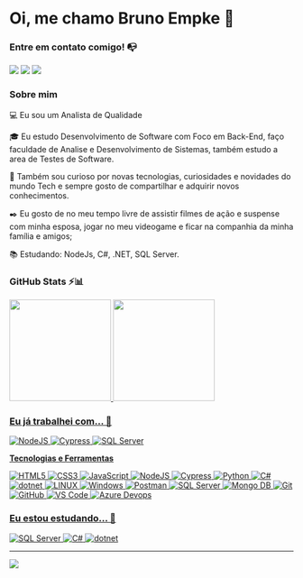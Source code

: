# Oi, me chamo Bruno Empke 👋

### Entre em contato comigo! 📭
<div>
<a href="https://www.instagram.com/empketech/" target="_blank"><img src="https://img.shields.io/badge/-Instagram-%23E4405F?style=for-the-badge&logo=instagram&logoColor=white" target="_blank"></a>
<a href="https://www.linkedin.com/in/bruno-empke-8a73121b3/" target="_blank"><img src="https://img.shields.io/badge/-LinkedIn-%230077B5?style=for-the-badge&logo=linkedin&logoColor=white" target="_blank"></a>   
<a href="idalgob99@gmail.com" target="_blank"><img src="https://img.shields.io/badge/-Gmail-%230077B5?style=for-the-badge&logo=gmail&logoColor=white" target="_blank"></a>   
</div>


### Sobre mim

💻 Eu sou um Analista de Qualidade

<!-- Isso é um comentário, não irá aparecer no seu perfil
(Abaixo você seleciona o curso que você está fazendo no momento) -->

🎓 Eu estudo Desenvolvimento de Software com Foco em Back-End, faço faculdade de Analise e Desenvolvimento de Sistemas, também estudo a area de Testes de Software.

<!--👩‍💻 Atualmente eu trabalho como [Cargo] @ [Empresa atual] -->

🔎 Também sou curioso por novas tecnologias, curiosidades e novidades do mundo Tech e sempre gosto de compartilhar e adquirir novos conhecimentos.

✒️ Eu gosto de no meu tempo livre de assistir filmes de ação e suspense com minha esposa, jogar no meu videogame e ficar na companhia da minha família e amigos;

📚 Estudando: NodeJs, C#, .NET, SQL Server.

<!-- (Você pode adicionar novas tecnologias insira ![Nome da Tecnologia](https://img.shields.io/badge/-[Nome da tecnologia]-[Cor do fundo]?style=flat-square&logo=[Nome da tecnologia])) -->
<!--
Substitua o usuário maxsonferovante pelo seu usuário no GitHub.
-->

### GitHub Stats ⚡📊 
<div>
<a href="https://github.com/brunoidalgo">
<img height="180em" src="https://github-readme-stats.vercel.app/api/top-langs/?username=brunoidalgo&layout=compact&langs_count=7&theme=dracula"/>
<img height="180em" src="https://github-readme-stats.vercel.app/api?username=brunoidalgo&show_icons=true&theme=dracula&include_all_commits=true&count_private=true"/>
</div>


### Eu já trabalhei com... 🔧
![NodeJS](https://img.shields.io/badge/node.js-6DA55F?style=for-the-badge&logo=node.js&logoColor=white)
![Cypress](https://img.shields.io/badge/Cypress-17202C?style=for-the-badge&logo=cypress&logoColor=white)
![SQL Server](https://img.shields.io/badge/Microsoft%20SQL%20Server-CC2927?style=for-the-badge&logo=microsoft%20sql%20server&logoColor=white)



**Tecnologias e Ferramentas**

<!-- (Aqui você pode adicionar tecnologias que aprendeu no curso, já listamos algumas delas, e outras que já domina)) -->

![HTML5](https://img.shields.io/badge/html5-%23E34F26.svg?style=for-the-badge&logo=html5&logoColor=white)
![CSS3](https://img.shields.io/badge/css3-%231572B6.svg?style=for-the-badge&logo=css3&logoColor=white)
![JavaScript](https://img.shields.io/badge/javascript-%23323330.svg?style=for-the-badge&logo=javascript&logoColor=%23F7DF1E)
![NodeJS](https://img.shields.io/badge/node.js-6DA55F?style=for-the-badge&logo=node.js&logoColor=white)
![Cypress](https://img.shields.io/badge/Cypress-17202C?style=for-the-badge&logo=cypress&logoColor=white)
![Python](https://img.shields.io/badge/python-3670A0?style=for-the-badge&logo=python&logoColor=ffdd54)
![C#](https://img.shields.io/badge/C%23-239120?style=for-the-badge&logo=c-sharp&logoColor=white) 
![dotnet](https://img.shields.io/badge/.NET-512BD4?style=for-the-badge&logo=dotnet&logoColor=white)
![LINUX](https://img.shields.io/badge/Linux-FCC624?style=for-the-badge&logo=linux&logoColor=black)
![Windows](https://img.shields.io/badge/Windows-0078D6?style=for-the-badge&logo=windows&logoColor=white)
![Postman](https://img.shields.io/badge/Postman-FF6C37?style=for-the-badge&logo=Postman&logoColor=white)
![SQL Server](https://img.shields.io/badge/Microsoft%20SQL%20Server-CC2927?style=for-the-badge&logo=microsoft%20sql%20server&logoColor=white)
![Mongo DB](https://img.shields.io/badge/MongoDB-4EA94B?style=for-the-badge&logo=mongodb&logoColor=white)
![Git](https://img.shields.io/badge/git-%23F05033.svg?style=for-the-badge&logo=git&logoColor=white)
![GitHub](https://img.shields.io/badge/github-%23121011.svg?style=for-the-badge&logo=github&logoColor=white)
![VS Code](https://img.shields.io/badge/VS%20Code-0078d7.svg?style=for-the-badge&logo=visual-studio-code&logoColor=white)
![Azure Devops](https://img.shields.io/badge/Azure_DevOps-0078D7?style=for-the-badge&logo=azure-devops&logoColor=white)

<!-- (Já colocar tecnologias do On Demand que aprende no curso)) -->

### Eu estou estudando... 🧩
<!-- (Aqui você pode adicionar tecnologias que está estudando, inclusive para aumentar essa lista você listamos algumas das tecnologias ensinadas na nossa [Assinatura On Demand](https://cubos.academy/cubosondemand)) -->
![SQL Server](https://img.shields.io/badge/Microsoft%20SQL%20Server-CC2927?style=for-the-badge&logo=microsoft%20sql%20server&logoColor=white)
![C#](https://img.shields.io/badge/C%23-239120?style=for-the-badge&logo=c-sharp&logoColor=white) 
![dotnet](https://img.shields.io/badge/.NET-512BD4?style=for-the-badge&logo=dotnet&logoColor=white)

---
[![](https://visitcount.itsvg.in/api?id=brunoidalgo&icon=2&color=1)](https://visitcount.itsvg.in)

<!-- Proudly created with GPRM ( https://gprm.itsvg.in ) -->
